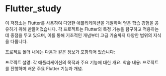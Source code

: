 # Flutter_study

이 저장소는 Flutter를 사용하여 다양한 애플리케이션을 개발하며 얻은 학습 경험을 공유하기 위해 만들어졌습니다. 각 프로젝트는 Flutter의 특정 기능을 탐구하고 적용하는 데 중점을 두고 있으며, 이를 통해 기초적인 개념부터 고급 기술까지 다양한 범위의 지식을 다룹니다.

프로젝트 폴더 내에는 다음과 같은 정보가 포함되어 있습니다:

프로젝트 설명: 각 애플리케이션의 목적과 주요 기능에 대한 개요.
학습 내용: 프로젝트를 진행하며 배운 주요 Flutter 기능과 개념.


